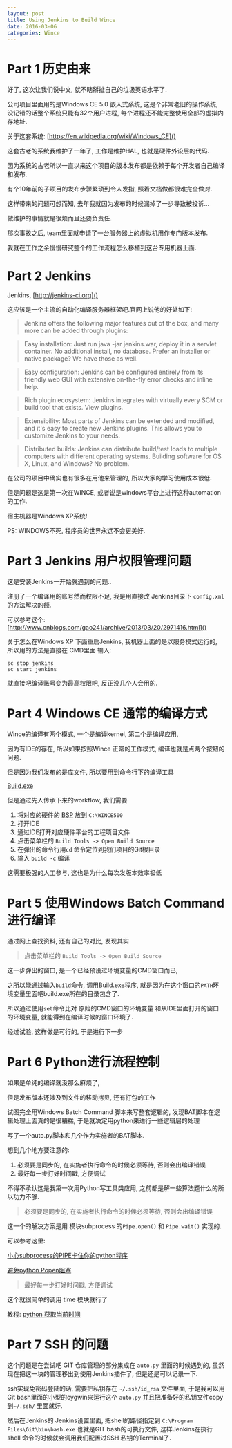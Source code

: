 ```yaml
---
layout: post
title: Using Jenkins to Build Wince
date: 2016-03-06
categories: Wince
---
```



# Part 1 历史由来

好了, 这次让我们说中文, 就不瞎掰扯自己的垃圾英语水平了.

公司项目里面用的是Windows CE 5.0 嵌入式系统, 这是个非常老旧的操作系统, 没记错的话整个系统只能有32个用户进程, 每个进程还不能完整使用全部的虚拟内存地址.

关于这套系统: [https://en.wikipedia.org/wiki/Windows_CE]()

这套古老的系统我维护了一年了, 工作是维护HAL, 也就是硬件外设层的代码.

因为系统的古老所以一直以来这个项目的版本发布都是依赖于每个开发者自己编译和发布.

有个10年前的子项目的发布步骤繁琐到令人发指, 照着文档做都很难完全做对.

这样带来的问题可想而知, 去年我就因为发布的时候漏掉了一步导致被投诉...

做维护的事情就是很烦而且还要负责任.

那次事故之后, team里面就申请了一台服务器上的虚拟机用作专门版本发布.

我就在工作之余慢慢研究整个的工作流程怎么移植到这台专用机器上面.


# Part 2 Jenkins

Jenkins, [http://jenkins-ci.org]()

这应该是一个主流的自动化编译服务器框架吧.官网上说他的好处如下:

>Jenkins offers the following major features out of the box, and many more can be added through plugins:

>Easy installation: Just run java -jar jenkins.war, deploy it in a servlet container. No additional install, no database. Prefer an installer or native package? We have those as well.

>Easy configuration: Jenkins can be configured entirely from its friendly web GUI with extensive on-the-fly error checks and inline help.

>Rich plugin ecosystem: Jenkins integrates with virtually every SCM or build tool that exists. View plugins.

>Extensibility: Most parts of Jenkins can be extended and modified, and it's easy to create new Jenkins plugins. This allows you to customize Jenkins to your needs.

>Distributed builds: Jenkins can distribute build/test loads to multiple computers with different operating systems. Building software for OS X, Linux, and Windows? No problem.

在公司的项目中确实也有很多在用他来管理的, 所以大家的学习使用成本很低.

但是问题是这是第一次在WINCE, 或者说是windows平台上进行这种automation的工作.

宿主机器是Windows XP系统!

PS: WINDOWS不死, 程序员的世界永远不会更美好.

# Part 3 Jenkins 用户权限管理问题

这是安装Jenkins一开始就遇到的问题..

注册了一个编译用的账号然而权限不足, 我是用直接改 Jenkins目录下 `config.xml` 的方法解决的额.

可以参考这个: [http://www.cnblogs.com/gao241/archive/2013/03/20/2971416.html]()

关于怎么在Windows XP 下面重启Jenkins, 我机器上面的是以服务模式运行的, 所以用的方法是直接在 CMD里面 输入:

```
sc stop jenkins
sc start jenkins
```

就直接吧编译账号变为最高权限吧, 反正没几个人会用的.

# Part 4 Windows CE 通常的编译方式

Wince的编译有两个模式, 一个是编译kernel, 第二个是编译应用,

因为有IDE的存在, 所以如果按照Wince 正常的工作模式, 编译也就是点两个按钮的问题.

但是因为我们发布的是库文件, 所以要用到命令行下的编译工具

 [Build.exe](https://msdn.microsoft.com/en-us/library/aa448614.aspx)

 但是通过先人传承下来的workflow, 我们需要

 1. 将对应的硬件的 [BSP](https://msdn.microsoft.com/en-us/library/ms901757.aspx) 放到 `C:\WINCE500`
 2. 打开IDE
 3. 通过IDE打开对应硬件平台的工程项目文件
 4. 点击菜单栏的 `Build Tools -> Open Build Source`
 5. 在弹出的命令行用`cd` 命令定位到我们项目的Git根目录
 6. 输入 `build -c` 编译


 这需要极强的人工参与, 这也是为什么每次发版本效率极低



 # Part 5 使用Windows Batch Command进行编译


 通过网上查找资料, 还有自己的对比, 发现其实

 > 点击菜单栏的 `Build Tools -> Open Build Source`

 这一步弹出的窗口, 是一个已经预设过环境变量的CMD窗口而已,

 之所以能通过输入`build`命令, 调用Build.exe程序, 就是因为在这个窗口的`PATH`环境变量里面吧build.exe所在的目录包含了.

 所以通过使用`set`命令比对 原始的CMD窗口的环境变量 和从IDE里面打开的窗口的环境变量, 就能得到在编译时候的窗口环境了.

 经过试验, 这样做是可行的, 于是进行下一步



 # Part 6 Python进行流程控制

 如果是单纯的编译就没那么麻烦了,

 但是发布版本还涉及到文件的移动拷贝, 还有打包的工作

 试图完全用Windows Batch Command 脚本来写整套逻辑的, 发现BAT脚本在逻辑处理上面真的是很糟糕, 于是就决定用python来进行一些逻辑层的处理

 写了一个auto.py脚本和几个作为实施者的BAT脚本.

 想到几个地方要注意的:

 1. 必须要是同步的, 在实施者执行命令的时候必须等待, 否则会出编译错误
 2. 最好每一步打好时间戳, 方便调试

 不得不承认这是我第一次用Python写工具类应用, 之前都是解一些算法题什么的所以功力不够.

> 必须要是同步的, 在实施者执行命令的时候必须等待, 否则会出编译错误

这一个的解决方案是用 模块subprocess 的`Pipe.open()` 和 `Pipe.wait()` 实现的.

可以参考这里:

[小心subprocess的PIPE卡住你的python程序](http://www.aikaiyuan.com/4705.html)

[避免python Popen阻塞](http://backend.blog.163.com/blog/static/2022941262014016710912/)


> 最好每一步打好时间戳, 方便调试

这个就很简单的调用 time 模块就行了

教程: [python 获取当前时间](http://www.cnblogs.com/wanpython/archive/2010/08/07/1794598.html)

# Part 7 SSH 的问题

这个问题是在尝试吧 GIT 仓库管理的部分集成在 `auto.py` 里面的时候遇到的, 虽然现在把这一块的管理移出到使用Jenkins插件了, 但是还是可以记录一下.

ssh实现免密码登陆的话, 需要把私钥存在 `~/.ssh/id_rsa` 文件里面, 于是我可以用Git bash里面的小型的cygwin来运行这个 `auto.py` 并且把准备好的私钥文件copy到`~/.ssh/` 里面就好.

然后在Jenkins的 Jenkins设置里面, 把shell的路径指定到 `C:\Program Files\Git\bin\bash.exe` 也就是GIT bash的可执行文件, 这样Jenkins在执行shell 命令的时候就会调用我们配置过SSH 私钥的Terminal了.

